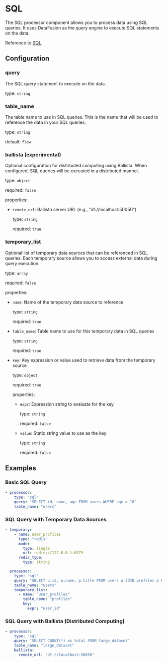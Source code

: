 # SQL

The SQL processor component allows you to process data using SQL queries. It uses DataFusion as the query engine to execute SQL statements on the data.

Reference to [SQL](../../category/sql).

## Configuration

### **query**

The SQL query statement to execute on the data.

type: `string`

### **table_name**

The table name to use in SQL queries. This is the name that will be used to reference the data in your SQL queries.

type: `string`

default: `flow`

### **ballista (experimental)**

Optional configuration for distributed computing using Ballista. When configured, SQL queries will be executed in a distributed manner.

type: `object`

required: `false`

properties:
- `remote_url`: Ballista server URL (e.g., "df://localhost:50050")

  type: `string`

  required: `true`

### **temporary_list**

Optional list of temporary data sources that can be referenced in SQL queries. Each temporary source allows you to access external data during query execution.

type: `array`

required: `false`

properties:
- `name`: Name of the temporary data source to reference

  type: `string`

  required: `true`

- `table_name`: Table name to use for this temporary data in SQL queries

  type: `string`

  required: `true`

- `key`: Key expression or value used to retrieve data from the temporary source

  type: `object`

  required: `true`

  properties:
  - `expr`: Expression string to evaluate for the key
  
    type: `string`
    
    required: `false`
    
  - `value`: Static string value to use as the key
  
    type: `string`
    
    required: `false`


## Examples

### Basic SQL Query

```yaml
- processor:
    type: "sql"
    query: "SELECT id, name, age FROM users WHERE age > 18"
    table_name: "users"
```

### SQL Query with Temporary Data Sources

```yaml
- temporary:
    - name: user_profiles
      type: "redis"
      mode:
        type: single
        url: redis://127.0.0.1:6379
      redis_type:
        type: string

  processor:
    type: "sql"
    query: "SELECT u.id, u.name, p.title FROM users u JOIN profiles p ON u.id = p.user_id"
    table_name: "users"
    temporary_list:
      - name: "user_profiles"
        table_name: "profiles"
        key:
          expr: "user_id"
```

### SQL Query with Ballista (Distributed Computing)

```yaml
- processor:
    type: "sql"
    query: "SELECT COUNT(*) as total FROM large_dataset"
    table_name: "large_dataset"
    ballista:
      remote_url: "df://localhost:50050"
```
